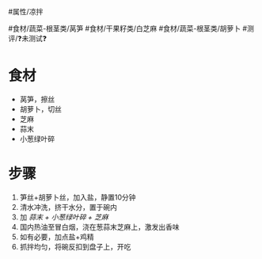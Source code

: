 #属性/凉拌 
 
#食材/蔬菜-根茎类/莴笋 #食材/干果籽类/白芝麻 #食材/蔬菜-根茎类/胡萝卜 
#测评/❓未测试❓

# 食材
- 莴笋，擦丝
- 胡萝卜，切丝
- 芝麻
- 蒜末
- 小葱绿叶碎
# 步骤
1. 笋丝+胡萝卜丝，加入盐，静置10分钟
2. 清水冲洗，挤干水分，置于碗内
3. 加 *蒜末 + 小葱绿叶碎 + 芝麻*
4. 国内热油至冒白烟，浇在葱蒜末芝麻上，激发出香味
5. 如有必要，加点盐+鸡精
6. 抓拌均匀，将碗反扣到盘子上，开吃